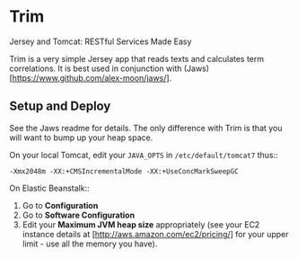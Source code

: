 Trim
====

Jersey and Tomcat: RESTful Services Made Easy

Trim is a very simple Jersey app that reads texts and calculates term correlations. It is best used in conjunction with (Jaws)[https://www.github.com/alex-moon/jaws/].

Setup and Deploy
----------------

See the Jaws readme for details. The only difference with Trim is that you will want to bump up your heap space.

On your local Tomcat, edit your ``JAVA_OPTS`` in ``/etc/default/tomcat7`` thus::

    -Xmx2048m -XX:+CMSIncrementalMode -XX:+UseConcMarkSweepGC

On Elastic Beanstalk::

1. Go to **Configuration**
2. Go to **Software Configuration**
3. Edit your **Maximum JVM heap size** appropriately (see your EC2 instance details at [http://aws.amazon.com/ec2/pricing/] for your upper limit - use all the memory you have).

